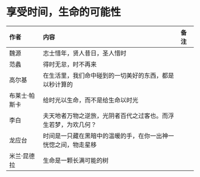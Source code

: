 # 享受时间，生命的可能性

| 作者 | 内容 | 备注 |
| :--- | :--- | :--- |
| 魏源 | 志士惜年，贤人昔日，圣人惜时 |  |
| 范蠡 | 得时无怠，时不再来 |  |
| 高尔基 | 在生活里，我们命中碰到的一切美好的东西，都是以秒计算的 |  |
| 布莱士·帕斯卡 | 给时光以生命，而不是给生命以时光 |  |
| 李白 | 夫天地者万物之逆旅，光阴者百代之过客也。而浮生若梦，为欢几何？ |  |
| 龙应台 | 时间是一只藏在黑暗中的温暖的手，在你一出神一恍惚之间，物走星移 |  |
| 米兰·昆德拉 | 生命是一颗长满可能的树 |  |


